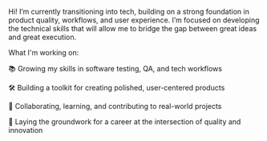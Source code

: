 Hi! I’m currently transitioning into tech, building on a strong foundation in product quality, workflows, and user experience. I’m focused on developing the technical skills that will allow me to bridge the gap between great ideas and great execution.

What I'm working on:

📚 Growing my skills in software testing, QA, and tech workflows

🛠️ Building a toolkit for creating polished, user-centered products

🤝 Collaborating, learning, and contributing to real-world projects

🚀 Laying the groundwork for a career at the intersection of quality and innovation

